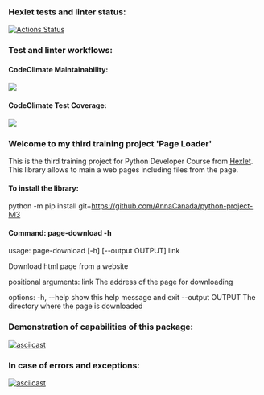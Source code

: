 ### Hexlet tests and linter status:
[![Actions Status](https://github.com/AnnaCanada/python-project-lvl3/workflows/hexlet-check/badge.svg)](https://github.com/AnnaCanada/python-project-lvl3/actions)

### Test and linter workflows:

#### CodeClimate Maintainability:
<a href="https://codeclimate.com/github/AnnaCanada/python-project-lvl3/maintainability"><img src="https://api.codeclimate.com/v1/badges/08a88ef6c63f48806604/maintainability" /></a>
#### CodeClimate Test Coverage:
<a href="https://codeclimate.com/github/AnnaCanada/python-project-lvl3/test_coverage"><img src="https://api.codeclimate.com/v1/badges/08a88ef6c63f48806604/test_coverage" /></a>

### Welcome to my third training project 'Page Loader'
This is the third training project for Python Developer Course from [Hexlet](https://ru.hexlet.io/programs/python).
This library allows to main a web pages including files from the page.

#### To install the library:
python -m pip install git+https://github.com/AnnaCanada/python-project-lvl3

#### Command: page-download -h
usage: page-download [-h] [--output OUTPUT] link

Download html page from a website

positional arguments:
  link             The address of the page for downloading

options:
  -h, --help       show this help message and exit
  --output OUTPUT  The directory where the page is downloaded

### Demonstration of capabilities of this package:

[![asciicast](https://asciinema.org/a/zfyALjvEBqS1uWT4fVQGRO2kE.svg)](https://asciinema.org/a/zfyALjvEBqS1uWT4fVQGRO2kE)

### In case of errors and exceptions:

[![asciicast](https://asciinema.org/a/XkKmr61Y1eDX0aMxiRYyIsf0z.svg)](https://asciinema.org/a/XkKmr61Y1eDX0aMxiRYyIsf0z)


